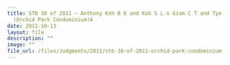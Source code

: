 ```yaml
---
title: STB 38 of 2011 – Anthony Koh B K and Koh S L v Giam C T and Tye B L
  (Orchid Park Condominium)A
date: 2011-10-13
layout: file
description: ""
image: ""
file_url: /files/Judgments/2011/stb-38-of-2011-orchid-park-condominium-1.pdf
---
```

